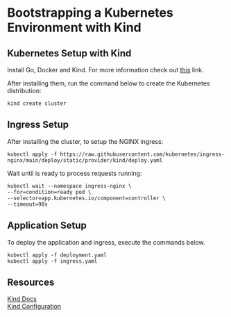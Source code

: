 # Bootstrapping a Kubernetes Environment with Kind

## Kubernetes Setup with Kind

Install Go, Docker and Kind. For more information check out [this](https://kind.sigs.k8s.io/docs/user/quick-start/#installation) link.

After installing them, run the command below to create the Kubernetes distribution:

    kind create cluster

## Ingress Setup
After installing the cluster, to setup the NGINX ingress:

    kubectl apply -f https://raw.githubusercontent.com/kubernetes/ingress-nginx/main/deploy/static/provider/kind/deploy.yaml

Wait until is ready to process requests running: 

    kubectl wait --namespace ingress-nginx \
    --for=condition=ready pod \
    --selector=app.kubernetes.io/component=controller \
    --timeout=90s

## Application Setup

To deploy the application and ingress, execute the commands below.

    kubectl apply -f deployment.yaml
    kubectl apply -f ingress.yaml

## Resources
[Kind Docs](https://kind.sigs.k8s.io/)   
[Kind Configuration](https://kind.sigs.k8s.io/docs/user/ingress/#ingress-nginx)